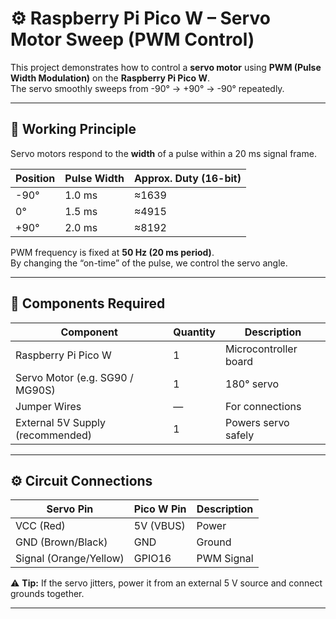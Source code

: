 # ⚙️ Raspberry Pi Pico W – Servo Motor Sweep (PWM Control)

This project demonstrates how to control a **servo motor** using **PWM (Pulse Width Modulation)** on the **Raspberry Pi Pico W**.  
The servo smoothly sweeps from -90° → +90° → -90° repeatedly.

---

## 🧠 Working Principle
Servo motors respond to the **width** of a pulse within a 20 ms signal frame.

| Position | Pulse Width | Approx. Duty (16-bit) |
|-----------|-------------|------------------------|
| -90° | 1.0 ms | ≈1639 |
| 0° | 1.5 ms | ≈4915 |
| +90° | 2.0 ms | ≈8192 |

PWM frequency is fixed at **50 Hz (20 ms period)**.  
By changing the “on-time” of the pulse, we control the servo angle.

---

## 🧩 Components Required

| Component | Quantity | Description |
|------------|-----------|-------------|
| Raspberry Pi Pico W | 1 | Microcontroller board |
| Servo Motor (e.g. SG90 / MG90S) | 1 | 180° servo |
| Jumper Wires | — | For connections |
| External 5V Supply (recommended) | 1 | Powers servo safely |

---

## ⚙️ Circuit Connections

| Servo Pin | Pico W Pin | Description |
|------------|-------------|-------------|
| VCC (Red) | 5V (VBUS) | Power |
| GND (Brown/Black) | GND | Ground |
| Signal (Orange/Yellow) | GPIO16 | PWM Signal |

⚠️ **Tip:** If the servo jitters, power it from an external 5 V source and connect grounds together.

---
